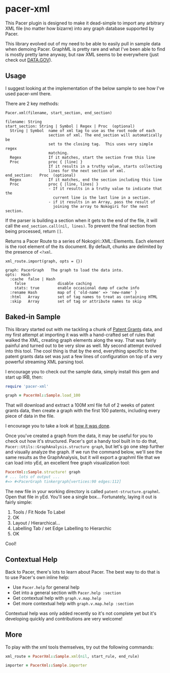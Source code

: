 pacer-xml
=========

This Pacer plugin is designed to make it dead-simple to import any
arbitrary XML file (no matter how bizarre) into any graph database
supported by Pacer.

This library evolved out of my need to be able to easily pull in sample
data when demoing Pacer. GraphML is pretty rare and what I've been able
to find is mostly pretty lame anyway, but raw XML seems to be everywhere
(just check out [DATA.GOV](http://www.data.gov/)).


Usage
-----

I suggest looking at the implementation of the below sample to see how
I've used pacer-xml there.

There are 2 key methods:

`Pacer.xml(filename, start_section, end_section)`

```
filename: String
start_section: String | Symbol | Regex | Proc  (optional)
  String | Symbol  name of xml tag to use as the root node of each
                   section of xml. The end_section will automatically be
                   set to the closing tag.  This uses very simple regex
                   matching.
  Regex            If it matches, start the section from this line
  Proc             proc { |line| }
                   If it results in a truthy value, starts collecting
                   lines for the next section of xml.
end_section:   Proc  (optional)
  Regex            If it matches, end the section including this line
  Proc             proc { |line, lines| }
                   - If it results in a truthy value to indicate that the
                     current line is the last line in a section.
                   - if it results in an Array, pass the result of
                     joining the array to Nokogiri for the next section.
```

If the parser is building a section when it gets to the end of the file,
it will call the `end_section.call(nil, lines)`. To prevent the final
section from being processed, return `[]`.

Returns a Pacer Route to a series of Nokogiri::XML::Elements. Each
element is the root element of the its document. By default, chunks are
delimited by the presence of `<?xml`.


`xml_route.import(graph, opts = {})`

```
graph: PacerGraph   The graph to load the data into.
opts:  Hash
  :cache  false | Hash
    false              disable caching
    stats: true        enable occasional dump of cache info
  :rename Hash         map of { 'old-name' => 'new-name' }
  :html   Array        set of tag names to treat as containing HTML
  :skip   Array        set of tag or attribute names to skip
```

Baked-in Sample
---------------

This library started out with me tackling a chunk of [Patent Grants](https://explore.data.gov/Business-Enterprise/Patent-Grant-Bibliographic-Text-1976-Present-/8du5-jxih)
data, and my first attempt at importing it was with a hand-crafted set
of rules that walked the XML, creating graph elements along the way.
That was fairly painful and turned out to be very slow as well. My
second attempt evolved into this tool. The cool thing is that by the
end, everything specific to the patent grants data set was just a few
lines of configuration on top of a very powerful streaming XML parsing
tool.

I encourage you to check out the sample data, simply install this gem
and start up IRB, then:

```ruby
require 'pacer-xml'

graph = PacerXml::Sample.load_100
```

That will download and extract a 100M xml file full of 2 weeks of patent
grants data, then create a graph with the first 100 patents, including
every piece of data in the file.

I encourage you to take a look at [how it was done](https://github.com/xnlogic/pacer-xml/blob/master/lib/pacer-xml/sample.rb).

Once you've created a graph from the data, it may be useful for you to
check out how it's structured. Pacer's got a handy tool built in to do
that, `Pacer::Utils::GraphAnalysis.structure graph`, but let's go one
step further and visually analyze the graph. If we run the command
below, we'll see the same results as the GraphAnalysis, but it will
export a graphml file that we can load into yEd, an excellent free graph
visualization tool:

```ruby
PacerXml::Sample.structure! graph
# ... lots of output ...
#=> #<PacerGraph tinkergraph[vertices:90 edges:112]
```

The new file in your working directory is called
`patent-structure.graphml`. Open that file in yEd. You'll see a single
box... Fortunately, laying it out is fairly simple:

1. Tools / Fit Node To Label
1. OK
1. Layout / Hierarchical...
1. Labelling Tab / set Edge Labelling to Hierarchic
1. OK

Cool!

Contextual Help
---------------

Back to Pacer, there's lots to learn about Pacer. The best way to do
that is to use Pacer's own inline help:

* Use `Pacer.help` for general help
* Get into a general section with `Pacer.help :section`
* Get contextual help with `graph.v.map.help`
* Get more contextual help with `graph.v.map.help :section`

Contextual help was only added recently so it's not complete yet but
it's developing quickly and contributions are very welcome!

More
-----

To play with the xml tools themselves, try out the following commands:

```ruby
xml_route = PacerXml::Sample.xml(nil, start_rule, end_rule)

importer = PacerXml::Sample.importer
```
